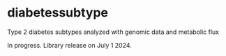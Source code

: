 # diabetessubtype
Type 2 diabetes subtypes analyzed with genomic data and metabolic flux

In progress. Library release on July 1 2024.
